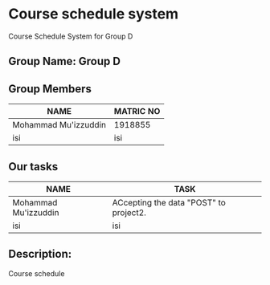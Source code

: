 # Course schedule system
Course Schedule System for Group D

## Group Name: Group D

## Group Members

NAME | MATRIC NO
------------ | -------------
Mohammad Mu'izzuddin | 1918855
isi | isi

## Our tasks

NAME | TASK
------------ | -------------
Mohammad Mu'izzuddin | ACcepting the data "POST" to project2.
isi | isi


## Description:
Course schedule
